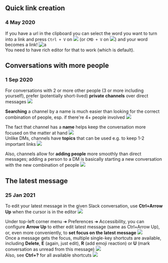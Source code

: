 ## Quick link creation
### 4 May 2020

If you have a url in the clipboard you can select the word you want to turn into a link and press
`Ctrl + V` on ![](linux) (or `CMD + V` on ![](apple)) and your word becomes a link! ![a](haha-babuga) <br/>
You need to have rich editor for that to work (which is default).


## Conversations with more people
### 1 Sep 2020

For conversations with 2 or more other people (3 or more including yourself),
prefer (potentially short-lived) **private channels** over direct messages ![](halooo)

**Searching** a channel by a name is much easier than looking for the correct combination of people,
esp. if there're 4+ people involved ![](sleuth_or_spy)

The fact that channel has a **name** helps keep the conversation more focused on the matter at hand ![](goncern) <br/>
Unlike DMs, channels have **topics** that can be used e.g. to keep 1-2 important links ![](link)

Also, channels allow for **adding people** more smoothly than direct messages;
adding a person to a DM is basically starting a new conversation with the new combination of people ![](add-reaction)


## The latest message
### 25 Jan 2021

To edit your latest message in the given Slack conversation, use **Ctrl+Arrow Up** when the
cursor is in the editor ![](writing_hand)

Under top-left corner menu &#10140; Preferences &#10140; Accessibility, you can configure **Arrow Up**
to either edit latest message (same as Ctrl+Arrow Up), <br/>
or, even more conveniently, to **set focus on the latest message** ![](gear) <br/>
Once a message gets the focus, multiple single-key shortcuts are available,
including **Delete**, **E** (again, just edit), **R** (add emoji reaction) or **U**
(mark conversation as unread from this message) ![](keyboard) <br/>
Also, see **Ctrl+?** for all available shortcuts ![](bookmark_tabs)
